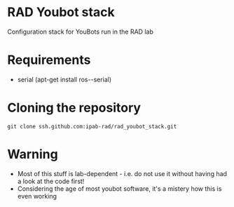 # RAD Youbot stack
Configuration stack for YouBots run in the RAD lab

# Requirements

* serial (apt-get install ros-<dist>-serial)

# Cloning the repository

```
git clone ssh.github.com:ipab-rad/rad_youbot_stack.git
```

# Warning

* Most of this stuff is lab-dependent - i.e. do not use it without
  having had a look at the code first!
* Considering the age of most youbot software, it's a mistery how this
  is even working
